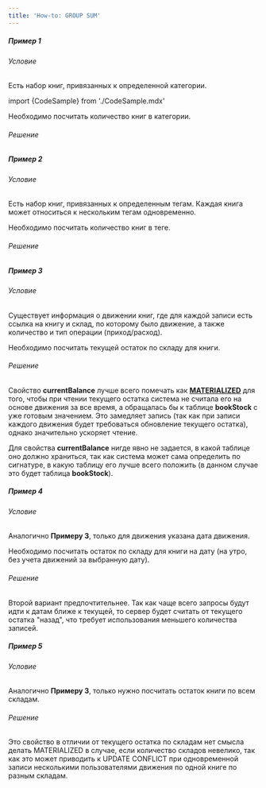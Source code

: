 ```yaml
---
title: 'How-to: GROUP SUM'
---
```


##### Пример 1

###### Условие

Есть набор книг, привязанных к определенной категории.

import {CodeSample} from './CodeSample.mdx'

<CodeSample url="https://ru-documentation.lsfusion.org/sample?file=UseCaseSum&block=sample1"/>

Необходимо посчитать количество книг в категории.

###### Решение

<CodeSample url="https://ru-documentation.lsfusion.org/sample?file=UseCaseSum&block=solution1"/>

##### Пример 2

###### Условие

Есть набор книг, привязанных к определенным тегам. Каждая книга может относиться к нескольким тегам одновременно.

<CodeSample url="https://ru-documentation.lsfusion.org/sample?file=UseCaseSum&block=sample2"/>

Необходимо посчитать количество книг в теге.

###### Решение

<CodeSample url="https://ru-documentation.lsfusion.org/sample?file=UseCaseSum&block=solution2"/>

##### Пример 3

###### Условие

Существует информация о движении книг, где для каждой записи есть ссылка на книгу и склад, по которому было движение, а также количество и тип операции (приход/расход).

<CodeSample url="https://ru-documentation.lsfusion.org/sample?file=UseCaseSum&block=sample3"/>

Необходимо посчитать текущей остаток по складу для книги.

###### Решение

<CodeSample url="https://ru-documentation.lsfusion.org/sample?file=UseCaseSum&block=solution3"/>

Свойство **currentBalance** лучше всего помечать как **[MATERIALIZED](Materializations.md)** для того, чтобы при чтении текущего остатка система не считала его на основе движения за все время, а обращалась бы к таблице **bookStock** с уже готовым значением. Это замедляет запись (так как при записи каждого движения будет требоваться обновление текущего остатка), однако значительно ускоряет чтение.

Для свойства **currentBalance** нигде явно не задается, в какой таблице оно должно храниться, так как система может сама определить по сигнатуре, в какую таблицу его лучше всего положить (в данном случае это будет таблица **bookStock**).

##### Пример 4

###### Условие

Аналогично **Примеру 3**, только для движения указана дата движения.

<CodeSample url="https://ru-documentation.lsfusion.org/sample?file=UseCaseSum&block=sample4"/>

Необходимо посчитать остаток по складу для книги на дату (на утро, без учета движений за выбранную дату).

###### Решение

<CodeSample url="https://ru-documentation.lsfusion.org/sample?file=UseCaseSum&block=solution4"/>

  

Второй вариант предпочтительнее. Так как чаще всего запросы будут идти к датам ближе к текущей, то сервер будет считать от текущего остатка "назад", что требует использования меньшего количества записей.

##### Пример 5

###### Условие

Аналогично **Примеру 3**, только нужно посчитать остаток книги по всем складам.

###### Решение

<CodeSample url="https://ru-documentation.lsfusion.org/sample?file=UseCaseSum&block=solution5"/>

  

Это свойство в отличии от текущего остатка по складам нет смысла делать MATERIALIZED в случае, если количество складов невелико, так как это может приводить к UPDATE CONFLICT при одновременной записи несколькими пользователями движения по одной книге по разным складам.
